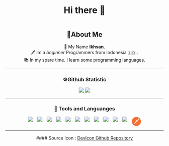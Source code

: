 # <h1 align="center">Hi there 👋</h1>
<div id="header" align="center" style="display:flex; justify-content:center;">
<!--   <img src="https://media.giphy.com/media/765ccrAiB0g9z6EApL/giphy.gif?cid=ecf05e47bhzneqt99ruyfomgzy1ycx5qkr62au77y7ebd8a4&ep=v1_gifs_related&rid=giphy.gif&ct=g" width="200"/>
  <img src="https://media.giphy.com/media/WtTnAfZn6aVJfBzlN3/giphy.gif?cid=ecf05e470ej35dl03p6raf0k5shpnl7axyk1jf5as9d22fu7&ep=v1_gifs_related&rid=giphy.gif&ct=g" width="300"/>
  <img src="https://media.giphy.com/media/uB86ZyWQsnFSGYe2sA/giphy.gif?cid=ecf05e47bhzneqt99ruyfomgzy1ycx5qkr62au77y7ebd8a4&ep=v1_gifs_related&rid=giphy.gif&ct=g" width="200"/> -->
</div>
<div align="center">
<!--   <img src="https://media.giphy.com/media/CcwLAV11cALh3OuEJ5/giphy.gif?cid=ecf05e47jkpfr2tvkelu5qs6dut6hk78sexvpbiea2j8hj1k&ep=v1_gifs_related&rid=giphy.gif&ct=g" width="700"/> -->
</div>

<div align="center">
  
<h2>🚀About Me</h2>
  
🤵 My Name **Ikhsan**.<br>
🖊️ Im a _beginner_ Programmers from Indonesia 🇮🇩 .<br>
📚 In my spare time. I learn some programming languages.<br>

---

### <h3 align="center">⚙️Github Statistic</h3>
<p align="center">
<a href="https://github.com/IkhsanDzul">
  <img height="180em" src="https://github-readme-stats-eight-theta.vercel.app/api?username=IkhsanDzul&show_icons=true&theme=algolia&include_all_commits=true&count_private=true"/>
  <img height="180em" src="https://github-readme-stats-eight-theta.vercel.app/api/top-langs/?username=IkhsanDzul&layout=compact&layout=compact&theme=algolia"/>
</a>
</p>

---

### <h3 align="center">🧰 Tools and Languanges</h3>
<div align="center" style="display:flex; justify-content:center;">
  <img src="https://github.com/IkhsanDzul/devicon/blob/master/icons/vscode/vscode-original.svg" width=30>
  <img src="https://github.com/IkhsanDzul/devicon/blob/master/icons/html5/html5-original.svg" width=30>
  <img src="https://github.com/IkhsanDzul/devicon/blob/master/icons/css3/css3-original.svg" width=30>
  <img src="https://github.com/IkhsanDzul/devicon/blob/master/icons/javascript/javascript-original.svg" width=30>
  <img src="https://github.com/IkhsanDzul/devicon/blob/master/icons/php/php-original.svg" width=30>
  <img src="https://github.com/IkhsanDzul/devicon/blob/master/icons/mysql/mysql-original.svg" width=30>
  <img src="https://github.com/IkhsanDzul/devicon/blob/master/icons/java/java-original.svg" width=30>
  <img src="https://github.com/IkhsanDzul/devicon/blob/master/icons/flutter/flutter-original.svg" width=30>
  <img src="https://github.com/IkhsanDzul/devicon/blob/master/icons/laravel/laravel-original.svg" width=30>
  <img src="https://github.com/IkhsanDzul/devicon/blob/master/icons/dart/dart-original.svg" width=30>
  <img src="https://github.com/IkhsanDzul/devicon/blob/master/icons/c/c-original.svg" width=30>
  <img src="https://github.com/devicons/devicon/blob/master/icons/postman/postman-original.svg" width=30>
</div>


<hr>
#### Source
Icon : <a href="https://github.com/devicons/devicon/">DevIcon Github Repository</a>



